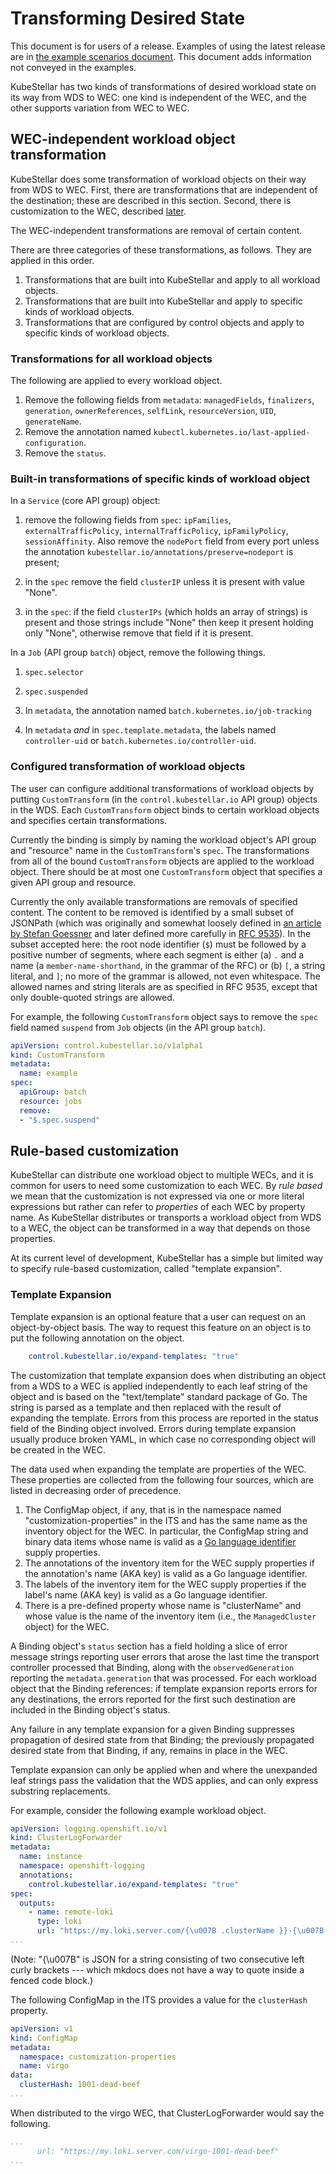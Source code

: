 # Transforming Desired State

This document is for users of a release. Examples of using the latest release are in [the example scenarios document](example-scenarios.md). This document adds information not conveyed in the examples.

KubeStellar has two kinds of transformations of desired workload state
on its way from WDS to WEC: one kind is independent of the WEC, and
the other supports variation from WEC to WEC.

## WEC-independent workload object transformation

KubeStellar does some transformation of workload objects on their way from WDS to WEC. First, there are transformations that are independent of the destination; these are described in this section. Second, there is customization to the WEC, described [later](#rule-based-customization).

The WEC-independent transformations are removal of certain content.

There are three categories of these transformations, as follows. They are applied in this order.

1. Transformations that are built into KubeStellar and apply to all workload objects.
1. Transformations that are built into KubeStellar and apply to specific kinds of workload objects.
1. Transformations that are configured by control objects and apply to specific kinds of workload objects.

### Transformations for all workload objects

The following are applied to every workload object.

1. Remove the following fields from `metadata`: `managedFields`, `finalizers`, `generation`, `ownerReferences`, `selfLink`, `resourceVersion`, `UID`, `generateName`.
1. Remove the annotation named `kubectl.kubernetes.io/last-applied-configuration`.
1. Remove the `status`.

### Built-in transformations of specific kinds of workload object

In a `Service` (core API group) object:

1. remove the following fields from `spec`: `ipFamilies`, `externalTrafficPolicy`, `internalTrafficPolicy`, `ipFamilyPolicy`, `sessionAffinity`. Also remove the `nodePort` field from every port unless the annotation `kubestellar.io/annotations/preserve=nodeport` is present;

1. in the `spec` remove the field `clusterIP` unless it is present with value "None".

1. in the `spec`: if the field `clusterIPs` (which holds an array of strings) is present and those strings include "None" then keep it present holding only "None", otherwise remove that field if it is present.

In a `Job` (API group `batch`) object, remove the following things.

1. `spec.selector`

1. `spec.suspended`

1. In `metadata`, the annotation named `batch.kubernetes.io/job-tracking`

1. In `metadata` _and_ in `spec.template.metadata`, the labels named `controller-uid` or `batch.kubernetes.io/controller-uid`.

### Configured transformation of workload objects

The user can configure additional transformations of workload objects by putting `CustomTransform` (in the `control.kubestellar.io` API group) objects in the WDS. Each `CustomTransform` object binds to certain workload objects and specifies certain transformations.

Currently the binding is simply by naming the workload object's API group and "resource" name in the `CustomTransform`'s `spec`. The transformations from all of the bound `CustomTransform` objects are applied to the workload object. There should be at most one `CustomTransform` object that specifies a given API group and resource.

Currently the only available transformations are removals of specified content. The content to be removed is identified by a small subset of JSONPath (which was originally and somewhat loosely defined in [an article by Stefan Goessner](https://goessner.net/articles/JsonPath/) and later defined more carefully in [RFC 9535](https://datatracker.ietf.org/doc/rfc9535/)). In the subset accepted here: the root node identifier (`$`) must be followed by a positive number of segments, where each segment is either (a) `.` and a name (a `member-name-shorthand`, in the grammar of the RFC) or (b) `[`, a string literal, and `]`; no more of the grammar is allowed, not even whitespace. The allowed names and string literals are as specified in RFC 9535, except that only double-quoted strings are allowed.

For example, the following `CustomTransform` object says to remove the `spec` field named `suspend` from `Job` objects (in the API group `batch`).

```yaml
apiVersion: control.kubestellar.io/v1alpha1
kind: CustomTransform
metadata:
  name: example
spec:
  apiGroup: batch
  resource: jobs
  remove:
  - "$.spec.suspend"
```


## Rule-based customization

KubeStellar can distribute one workload object to multiple WECs, and it is common for users to need some customization to each WEC. By _rule based_ we mean that the customization is not expressed via one or more literal expressions but rather can refer to _properties_ of each WEC by property name. As KubeStellar distributes or transports a workload object from WDS to a WEC, the object can be transformed in a way that depends on those properties.

At its current level of development, KubeStellar has a simple but limited way to specify rule-based customization, called "template expansion".

### Template Expansion

Template expansion is an optional feature that a user can request on an object-by-object basis. The way to request this feature on an object is to put the following annotation on the object.

```yaml
    control.kubestellar.io/expand-templates: "true"
```

The customization that template expansion does when distributing an object from a WDS to a WEC is applied independently to each leaf string of the object and is based on the "text/template" standard package of Go. The string is parsed as a template and then replaced with the result of expanding the template. Errors from this process are reported in the status field of the Binding object involved. Errors during template expansion usually produce broken YAML, in which case no corresponding object will be created in the WEC.

The data used when expanding the template are properties of the WEC. These properties are collected from the following four sources, which are listed in decreasing order of precedence.

1. The ConfigMap object, if any, that is in the namespace named "customization-properties" in the ITS and has the same name as the inventory object for the WEC. In particular, the ConfigMap string and binary data items whose name is valid as a [Go language identifier](https://go.dev/ref/spec#Identifiers) supply properties.
1. The annotations of the inventory item for the WEC supply properties if the annotation's name (AKA key) is valid as a Go language identifier.
1. The labels of the inventory item for the WEC supply properties if the label's name (AKA key) is valid as a Go language identifier.
1. There is a pre-defined property whose name is "clusterName" and whose value is the name of the inventory item (i.e., the `ManagedCluster` object) for the WEC.

A Binding object's `status` section has a field holding a slice of error message strings reporting user errors that arose the last time the transport controller processed that Binding, along with the `observedGeneration` reporting the `metadata.generation` that was processed. For each workload object that the Binding references: if template expansion reports errors for any destinations, the errors reported for the first such destination are included in the Binding object's status.

Any failure in any template expansion for a given Binding suppresses propagation of desired state from that Binding; the previously propagated desired state from that Binding, if any, remains in place in the WEC.

Template expansion can only be applied when and where the unexpanded leaf strings pass the validation that the WDS applies, and can only express substring replacements.

For example, consider the following example workload object.

```yaml
apiVersion: logging.openshift.io/v1
kind: ClusterLogForwarder
metadata:
  name: instance
  namespace: openshift-logging
  annotations:
    control.kubestellar.io/expand-templates: "true"
spec:
  outputs:
    - name: remote-loki
      type: loki
      url: "https://my.loki.server.com/{\u007B .clusterName }}-{\u007B.clusterHash}}"
...
```

(Note: "{\u007B" is JSON for a string consisting of two consecutive left curly brackets --- which mkdocs does not have a way to quote inside a fenced code block.)

The following ConfigMap in the ITS provides a value for the `clusterHash` property.

```yaml
apiVersion: v1
kind: ConfigMap
metadata:
  namespace: customization-properties
  name: virgo
data:
  clusterHash: 1001-dead-beef
...
```

When distributed to the virgo WEC, that ClusterLogForwarder would say the following.

```yaml
...
      url: "https://my.loki.server.com/virgo-1001-dead-beef"
...
```
